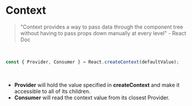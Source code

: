 <!-- .slide: class="with-code" -->

# Context

<blockquote>
"Context provides a way to pass data through the component tree without having to pass props down manually at every level" - React Doc
</blockquote>

<br>

```javascript
const { Provider, Consumer } = React.createContext(defaultValue);
```

<br>

- **Provider** will hold the value specified in **createContext** and make it accessible to all of its children.
- **Consumer** will read the context value from its closest Provider.
